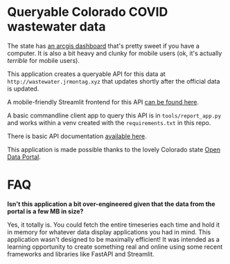 # Queryable Colorado COVID wastewater data

The state has [an arcgis dashboard](https://cdphe.maps.arcgis.com/apps/dashboards/d79cf93c3938470ca4bcc4823328946b) that's pretty sweet if you have a computer. It is also a bit heavy and clunky for mobile users (ok, it's actually *terrible* for mobile users). 

This application creates a queryable API for this data at `http://wastewater.jrmontag.xyz` that updates shortly after the official data is updated.

A mobile-friendly Streamlit frontend for this API [can be found here](https://colorado-covid-wastewater.streamlit.app/).

A basic commandline client app to query this API is in `tools/report_app.py` and works within a venv created with the `requirements.txt` in this repo.

There is basic API documentation [available here](http://wastewater.jrmontag.xyz/docs/).

This application is made possible thanks to the lovely Colorado state [Open Data Portal](https://data-cdphe.opendata.arcgis.com/datasets/CDPHE::cdphe-covid19-wastewater-dashboard-data/about).


# FAQ

**Isn't this application a bit over-engineered given that the data from the portal is a few MB in size?**

Yes, it totally is. You could fetch the entire timeseries each time and hold it in memory for whatever data display applications you had in mind. This application wasn't designed to be maximally efficient! It was intended as a learning opportunity to create something real and online using some recent frameworks and libraries like FastAPI and Streamlit. 


